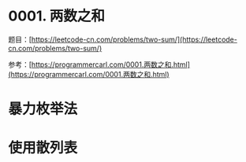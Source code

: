 # 0001. 两数之和

题目：[https://leetcode-cn.com/problems/two-sum/](https://leetcode-cn.com/problems/two-sum/)

参考：[https://programmercarl.com/0001.两数之和.html](https://programmercarl.com/0001.两数之和.html)

# 暴力枚举法

# 使用散列表
